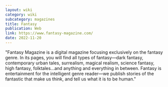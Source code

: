 ```yaml
---
layout: wiki
category: wiki
subcategory: magazines
title: Fantasy
publication: Web
link: https://www.fantasy-magazine.com/
date: 2022-11-20
---
```


"Fantasy Magazine is a digital magazine focusing exclusively on the fantasy genre. In its pages, you will find all types of fantasy—dark fantasy, contemporary urban tales, surrealism, magical realism, science fantasy, high fantasy, folktales…and anything and everything in between. Fantasy is entertainment for the intelligent genre reader—we publish stories of the fantastic that make us think, and tell us what it is to be human."
